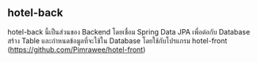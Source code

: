 ## hotel-back
hotel-back นี้เป็นส่วนของ Backend โดยเชื่อม Spring Data JPA เพื่อต่อกับ Database สร้าง Table และกำหนดข้อมูลที่จะใช้ใน Database โดยใช้กับโปรแกรม hotel-front (https://github.com/Pimrawee/hotel-front)
